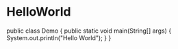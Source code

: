 # HelloWorld

public class Demo {
public static void main(String[] args) {
	System.out.println("Hello World");
}
}
